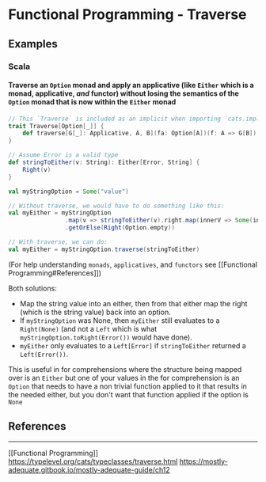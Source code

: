 # Functional Programming - Traverse

## Examples

### Scala

#### Traverse an `Option` monad and apply an applicative (like `Either` which is a monad, applicative, _and_ functor) without losing the semantics of the `Option` monad that is now within the `Either` monad

```scala
// This `Traverse` is included as an implicit when importing `cats.implicits.toTraverseOps`. I've replaced the generic type `F[A]` with `Option[A]` to make it less abstract and make more sense to me 
trait Traverse[Option[_]] {
    def traverse[G[_]: Applicative, A, B](fa: Option[A])(f: A => G[B]): G[Option[B]]
}

// Assume Error is a valid type
def stringToEither(v: String): Either[Error, String] {
    Right(v)
}

val myStringOption = Some("value")

// Without traverse, we would have to do something like this:
val myEither = myStringOption
                .map(v => stringToEither(v).right.map(innerV => Some(innerV)))
                .getOrElse(Right(Option.empty))

// With traverse, we can do:
val myEither = myStringOption.traverse(stringToEither)

```

(For help understanding `monads`, `applicatives`, and `functors` see [[Functional Programming#References]])

Both solutions:

- Map the string value into an either, then from that either map the right (which is the string value) back into an option.
- If `myStringOption` was None, then `myEither` still evaluates to a `Right(None)` (and not a `Left` which is what `myStringOption.toRight(Error())` would have done).
- `myEither` only evaluates to a `Left[Error]` if `stringToEither` returned a `Left(Error())`.

This is useful in for comprehensions where the structure being mapped over is an `Either` but one of your values in the for comprehension is an `Option` that needs to have a non trivial function applied to it that results in the needed either, but you don't want that function applied if the option is `None`

## References

---
[[Functional Programming]]
<https://typelevel.org/cats/typeclasses/traverse.html>
<https://mostly-adequate.gitbook.io/mostly-adequate-guide/ch12>
